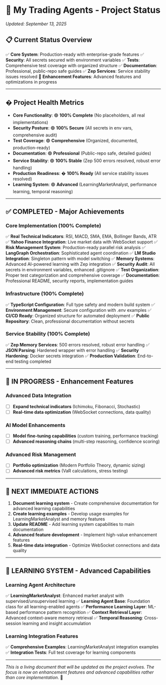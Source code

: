 # 🎯 My Trading Agents - Project Status
*Updated: September 13, 2025*

## 📋 Current Status Overview

✅ **Core System**: Production-ready with enterprise-grade features
✅ **Security**: All secrets secured with environment variables
✅ **Tests**: Comprehensive test coverage with organized structure
✅ **Documentation**: Professional, public-repo safe guides
✅ **Zep Services**: Service stability issues resolved
🔄 **Enhancement Features**: Advanced features and optimizations in progress

---

## � **Project Health Metrics**

- **Core Functionality**: 🟢 **100% Complete** (No placeholders, all real implementations)
- **Security Posture**: 🟢 **100% Secure** (All secrets in env vars, comprehensive audit)
- **Test Coverage**: 🟢 **Comprehensive** (Organized, documented, production-ready)
- **Documentation**: 🟢 **Professional** (Public-repo safe, detailed guides)
- **Service Stability**: 🟢 **100% Stable** (Zep 500 errors resolved, robust error handling)
- **Production Readiness**: � **100% Ready** (All service stability issues resolved)
- **Learning System**: 🟢 **Advanced** (LearningMarketAnalyst, performance learning, temporal reasoning)

---

## ✅ **COMPLETED** - Major Achievements

### Core Implementation (100% Complete)
✅ **Real Technical Indicators**: RSI, MACD, SMA, EMA, Bollinger Bands, ATR
✅ **Yahoo Finance Integration**: Live market data with WebSocket support
✅ **Risk Management System**: Production-ready parallel risk analysis
✅ **LangGraph Orchestration**: Sophisticated agent coordination
✅ **LM Studio Integration**: Singleton pattern with model switching
✅ **Memory Systems**: Advanced AI-powered learning with Zep integration
✅ **Security Audit**: All secrets in environment variables, enhanced .gitignore
✅ **Test Organization**: Proper test categorization and comprehensive coverage
✅ **Documentation**: Professional README, security reports, implementation guides

### Infrastructure (100% Complete)
✅ **TypeScript Configuration**: Full type safety and modern build system
✅ **Environment Management**: Secure configuration with .env examples
✅ **CI/CD Ready**: Organized structure for automated deployment
✅ **Public Repository**: Clean, professional documentation without secrets

### Service Stability (100% Complete)
✅ **Zep Memory Services**: 500 errors resolved, robust error handling
✅ **JSON Parsing**: Hardened wrapper with error handling
✅ **Security Hardening**: Docker secrets integration
✅ **Production Validation**: End-to-end testing completed

---

## 🔄 **IN PROGRESS** - Enhancement Features

### Advanced Data Integration
- [ ] **Expand technical indicators** (Ichimoku, Fibonacci, Stochastic)
- [ ] **Real-time data optimization** (WebSocket connections, data quality)

### AI Model Enhancements
- [ ] **Model fine-tuning capabilities** (custom training, performance tracking)
- [ ] **Advanced reasoning chains** (multi-step reasoning, confidence scoring)

### Advanced Risk Management
- [ ] **Portfolio optimization** (Modern Portfolio Theory, dynamic sizing)
- [ ] **Advanced risk metrics** (VaR calculations, stress testing)

---

## 🎯 **NEXT IMMEDIATE ACTIONS**

1. **Document learning system** - Create comprehensive documentation for advanced learning capabilities
2. **Create learning examples** - Develop usage examples for LearningMarketAnalyst and memory features
3. **Update README** - Add learning system capabilities to main documentation
4. **Advanced feature development** - Implement high-value enhancement features
5. **Real-time data integration** - Optimize WebSocket connections and data quality

---

## 🧠 **LEARNING SYSTEM** - Advanced Capabilities

### Learning Agent Architecture
✅ **LearningMarketAnalyst**: Enhanced market analyst with supervised/unsupervised learning
✅ **Learning Agent Base**: Foundation class for all learning-enabled agents
✅ **Performance Learning Layer**: ML-based performance pattern recognition
✅ **Context Retrieval Layer**: Advanced context-aware memory retrieval
✅ **Temporal Reasoning**: Cross-session learning and insight accumulation

### Learning Integration Features
✅ **Comprehensive Examples**: LearningMarketAnalyst integration examples
✅ **Integration Tests**: Full test coverage for learning components

---

*This is a living document that will be updated as the project evolves. The focus is now on enhancement features and advanced capabilities rather than core implementation.* 🎉